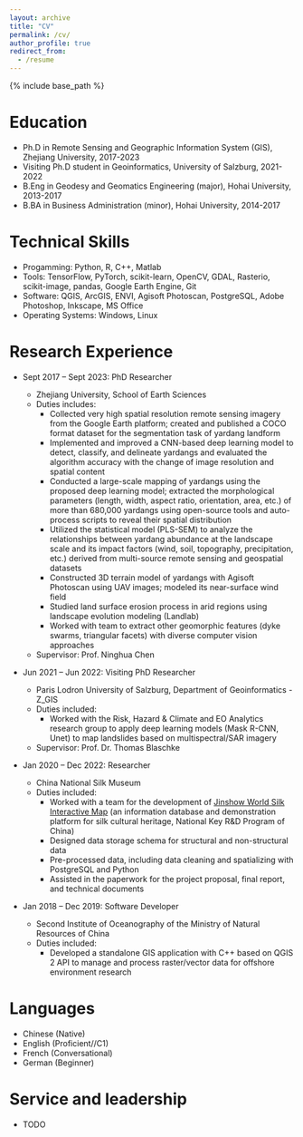 ```yaml
---
layout: archive
title: "CV"
permalink: /cv/
author_profile: true
redirect_from:
  - /resume
---
```


{% include base_path %}

Education
======
* Ph.D in Remote Sensing and Geographic Information System (GIS), Zhejiang University, 2017-2023
* Visiting Ph.D student in Geoinformatics, University of Salzburg, 2021-2022
* B.Eng in Geodesy and Geomatics Engineering (major), Hohai University, 2013-2017
* B.BA in Business Administration (minor), Hohai University, 2014-2017

Technical Skills
======
* Progamming: Python, R, C++, Matlab
* Tools: TensorFlow, PyTorch, scikit-learn, OpenCV, GDAL, Rasterio, scikit-image, pandas, Google Earth Engine, Git
* Software: QGIS, ArcGIS, ENVI, Agisoft Photoscan, PostgreSQL, Adobe Photoshop, Inkscape, MS Office
* Operating Systems: Windows, Linux

Research Experience
======
* Sept 2017 – Sept 2023:  PhD Researcher
  * Zhejiang University, School of Earth Sciences 
  * Duties includes: 
    * Collected very high spatial resolution remote sensing imagery from the Google Earth platform; created and published a COCO format dataset for the segmentation task of yardang landform
    * Implemented and improved a CNN-based deep learning model to detect, classify, and delineate yardangs and evaluated the algorithm accuracy with the change of image resolution and spatial content
    * Conducted a large-scale mapping of yardangs using the proposed deep learning model; extracted the morphological parameters (length, width, aspect ratio, orientation, area, etc.) of more than 680,000 yardangs using open-source tools and auto-process scripts to reveal their spatial distribution
    * Utilized the statistical model (PLS-SEM) to analyze the relationships between yardang abundance at the landscape scale and its impact  factors (wind, soil, topography, precipitation, etc.) derived from multi-source remote sensing and geospatial datasets
    * Constructed 3D terrain model of yardangs with Agisoft Photoscan using UAV images; modeled its near-surface wind field
    * Studied land surface erosion process in arid regions using landscape evolution modeling (Landlab)
    * Worked with team to extract other geomorphic features (dyke swarms, triangular facets) with diverse computer vision approaches
  * Supervisor: Prof. Ninghua Chen

* Jun 2021 – Jun 2022: Visiting PhD Researcher
  * Paris Lodron University of Salzburg, Department of Geoinformatics - Z_GIS
  * Duties included: 
    * Worked with the Risk, Hazard & Climate and EO Analytics research group to apply deep learning models (Mask R-CNN, Unet) to map landslides based on multispectral/SAR imagery
  * Supervisor: Prof. Dr. Thomas Blaschke

* Jan 2020 – Dec 2022: Researcher
  * China National Silk Museum
  * Duties included:
    * Worked with a team for the development of [Jinshow World Silk Interactive Map](http://jinshow.chinasilkmuseum.com/) (an information database and demonstration platform for silk cultural heritage, National Key R&D Program of China)
    * Designed data storage schema for structural and non-structural data
    * Pre-processed data, including data cleaning and spatializing with PostgreSQL and Python
    * Assisted in the paperwork for the project proposal, final report, and technical documents

* Jan 2018 – Dec 2019: Software Developer
  * Second Institute of Oceanography of the Ministry of Natural Resources of China
  * Duties included:
    * Developed a standalone GIS application with C++ based on QGIS 2 API to manage and process raster/vector data for offshore environment research
  
Languages
======
* Chinese (Native)
* English (Proficient//C1)
* French (Conversational)
* German (Beginner)

<!--
Publications
======
  <ul>{% for post in site.publications reversed %}
    {% include archive-single-cv.html %}
  {% endfor %}</ul>
  
Talks
======
  <ul>{% for post in site.talks reversed %}
    {% include archive-single-talk-cv.html  %}
  {% endfor %}</ul>
  
Teaching
======
  <ul>{% for post in site.teaching reversed %}
    {% include archive-single-cv.html %}
  {% endfor %}</ul>
-->

Service and leadership
======
* TODO
